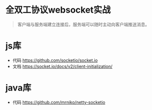 # 全双工协议websocket实战

> 客户端与服务端建立连接后，服务端可以随时主动向客户端推送消息。

# js库

* 代码 https://github.com/socketio/socket.io
* 文档 https://socket.io/docs/v2/client-initialization/

# java库

* 代码 https://github.com/mrniko/netty-socketio
